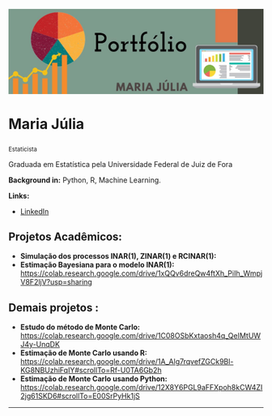 <p align="center">
  <img src="WhatsApp Image 2022-11-11 at 12.53.10.jpeg" >
</p>

# Maria Júlia
<sub>Estaticista </sub>

Graduada em Estatística pela Universidade Federal de Juiz de Fora

**Background in:** Python, R, Machine Learning.

**Links:**
* [LinkedIn](https://www.linkedin.com/in/mariajuliang)


## Projetos Acadêmicos:

* **Simulação dos processos INAR(1), ZINAR(1) e RCINAR(1):**
* **Estimação Bayesiana para o modelo INAR(1):** https://colab.research.google.com/drive/1xQQv6dreQw4ftXh_PiIh_WmpjV8F2ljV?usp=sharing

## Demais projetos :
* **Estudo do método de Monte Carlo:** https://colab.research.google.com/drive/1C08OSbKxtaosh4q_QeIMtUWJ4y-UnqDK
* **Estimação de Monte Carlo usando R:** https://colab.research.google.com/drive/1A_Alg7rqvefZGCk9Bl-KG8NBUzhiFqIY#scrollTo=Rf-U0TA6Gb2h
* **Estimação de Monte Carlo usando Python:** https://colab.research.google.com/drive/12X8Y6PGL9aFFXpoh8kCW4ZI2jg61SKD6#scrollTo=E00SrPyHk1jS

---
